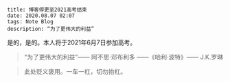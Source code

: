 ```
title: 博客停更至2021高考结束
date: 2020.08.07 02:07
tags: Note Blog
description: “为了更伟大的利益”
```

是的，是的。本人将于2021年6月7日参加高考。

> “为了更伟大的利益”—— 阿不思·邓布利多 ——《哈利·波特》—— J.K.罗琳

> 此处贬义褒用。一车一杠，切勿抬杠。
